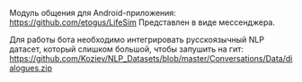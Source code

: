 Модуль общения для Android-приложения: https://github.com/etogus/LifeSim Представлен в виде мессенджера.

Для работы бота необходимо интегрировать русскоязычный NLP датасет, который слишком большой, чтобы запушить на гит: https://github.com/Koziev/NLP_Datasets/blob/master/Conversations/Data/dialogues.zip
